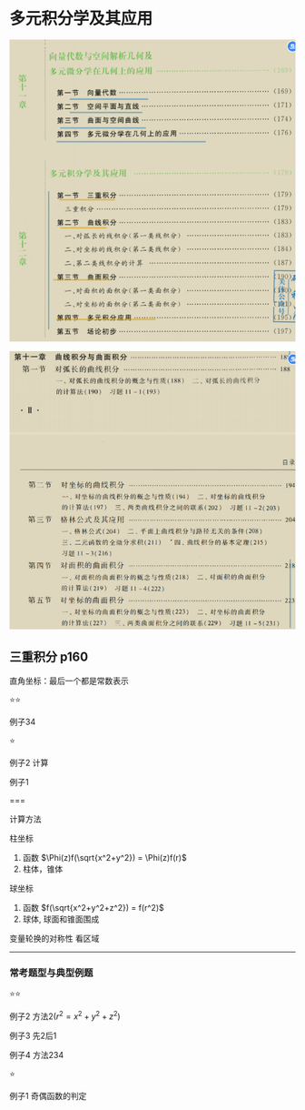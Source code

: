 # 多元积分学及其应用

![20220517212321](https://raw.githubusercontent.com/Logible/Image/main/note_image/20220517212321.png)

![20220517212537](https://raw.githubusercontent.com/Logible/Image/main/note_image/20220517212537.png)

## 三重积分 p160

直角坐标：最后一个都是常数表示

⭐⭐

例子34

⭐

例子2 计算

例子1

===

计算方法

柱坐标

1. 函数 $\Phi(z)f(\sqrt{x^2+y^2}) = \Phi(z)f(r)$
2. 柱体，锥体

球坐标

1. 函数 $f(\sqrt{x^2+y^2+z^2}) = f(r^2)$
2. 球体, 球面和锥面围成

变量轮换的对称性 看区域

---

### 常考题型与典型例题

⭐⭐

例子2 方法2$(r^2=x^2+y^2+z^2)$

例子3 先2后1

例子4 方法234

⭐

例子1 奇偶函数的判定
